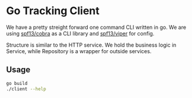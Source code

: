 # Go Tracking Client

We have a pretty streight forward one command CLI written in go. We are using [spf13/cobra](github.com/spf13/cobra) as a CLI library and [spf13/viper](github.com/spf13/viper) for config.

Structure is similar to the HTTP service. We hold the business logic in Service, while Repository is a wrapper for outside services.

## Usage
```bash
go build
./client --help
```
